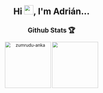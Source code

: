 <h1 align="center">
  Hi <img src="https://raw.githubusercontent.com/MartinHeinz/MartinHeinz/master/wave.gif" width="30px">, I'm Adrián...
</p>

<h2 align="center"> Github Stats 🏆 </h2>
<p align="center">
 <a><img src="https://github-readme-streak-stats.herokuapp.com/?user=adriancloud&theme=react&border=61dafb&hide_border=true" alt="zumrudu-anka" height ="150px" /></a>
 <a><img src="https://activity-graph.herokuapp.com/graph?username=adriancloud&theme=react-dark&bg_color=20232a&hide_border=true" height ="150px"/></a>
</p>









<!--
**adriancloud/adriancloud** is a ✨ _special_ ✨ repository because its `README.md` (this file) appears on your GitHub profile.

Here are some ideas to get you started:

- 🔭 I’m currently working on ...
- 🌱 I’m currently learning ...
- 👯 I’m looking to collaborate on ...
- 🤔 I’m looking for help with ...
- 💬 Ask me about ...
- 📫 How to reach me: ...
- 😄 Pronouns: ...
- ⚡ Fun fact: ...
-->
